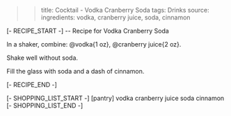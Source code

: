 >> title: Cocktail - Vodka Cranberry Soda
>> tags: Drinks
>> source: 
>> ingredients: vodka, cranberry juice, soda, cinnamon

[- RECIPE_START -]
-- Recipe for Vodka Cranberry Soda

In a shaker, combine:
@vodka{1 oz},
@cranberry juice{2 oz}.

Shake well without soda.

Fill the glass with soda and a dash of cinnamon.

[- RECIPE_END -]

[- SHOPPING_LIST_START -]
[pantry]
vodka
cranberry juice
soda
cinnamon
[- SHOPPING_LIST_END -]